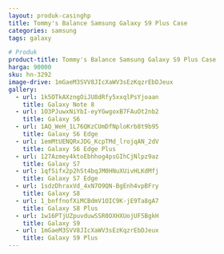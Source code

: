 ```yaml
---
layout: produk-casinghp
title: Tommy's Balance Samsung Galaxy S9 Plus Case
categories: samsung
tags: galaxy

# Produk
product-title: Tommy's Balance Samsung Galaxy S9 Plus Case
harga: 90000
sku: hn-3292
image-drive: 1mGaeM3SVV8JIcXaWV3sEzKqzrEbDJeux
gallery:
  - url: 1k5OTkAXzngOiJU8dRfy5xxqlPsYjoaan
    title: Galaxy Note 8
  - url: 1O3PJuwxNiYbI-eyYGwgoxB7FAuOt2nb2
    title: Galaxy S6
  - url: 1AQ_WeH_1L76QKzCUmDfNploKrb8t9b95
    title: Galaxy S6 Edge
  - url: 1emMtUENQRxJDG_KcpTMd_lrojqAN_2dV
    title: Galaxy S6 Edge Plus
  - url: 127Azmey4ktoEbhhog4psGIhCjNlpz9az
    title: Galaxy S7
  - url: 1qfSifx2p2hSt4bqJM0HNuXUivHLKdMfj
    title: Galaxy S7 Edge
  - url: 1sdzDhraxVd_4xN7O9QN-BgEnh4vpBFry
    title: Galaxy S8
  - url: 1_bnffnofXiMCBdmV1OIC9K-jE9Ta8gA7
    title: Galaxy S8 Plus
  - url: 1w16PTjUZpuvduwSSR0OXHXUojUF5BgkH
    title: Galaxy S9
  - url: 1mGaeM3SVV8JIcXaWV3sEzKqzrEbDJeux
    title: Galaxy S9 Plus
---
```

